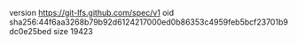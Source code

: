 version https://git-lfs.github.com/spec/v1
oid sha256:44f6aa3268b79b92d6124217000ed0b86353c4959feb5bcf23701b9dc0e25bed
size 19423
